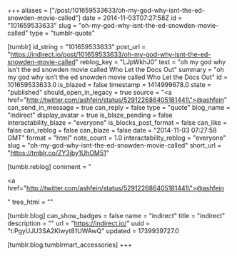 +++
aliases = ["/post/101659533633/oh-my-god-why-isnt-the-ed-snowden-movie-called"]
date = 2014-11-03T07:27:58Z
id = "101659533633"
slug = "oh-my-god-why-isnt-the-ed-snowden-movie-called"
type = "tumblr-quote"

[tumblr]
id_string = "101659533633"
post_url = "https://indirect.io/post/101659533633/oh-my-god-why-isnt-the-ed-snowden-movie-called"
reblog_key = "LJpWkhJ0"
text = "oh my god why isn’t the ed snowden movie called Who Let the Docs Out"
summary = "oh my god why isn’t the ed snowden movie called Who Let the Docs Out"
id = 101659533633.0
is_blazed = false
timestamp = 1414999678.0
state = "published"
should_open_in_legacy = true
source = "<a href=\"http://twitter.com/ashfein/status/529122686405181441\">@ashfein</a>"
can_send_in_message = true
can_reply = false
type = "quote"
blog_name = "indirect"
display_avatar = true
is_blaze_pending = false
interactability_blaze = "everyone"
is_blocks_post_format = false
can_like = false
can_reblog = false
can_blaze = false
date = "2014-11-03 07:27:58 GMT"
format = "html"
note_count = 1.0
interactability_reblog = "everyone"
slug = "oh-my-god-why-isnt-the-ed-snowden-movie-called"
short_url = "https://tmblr.co/ZY3jby1UhOM51"

[tumblr.reblog]
comment = "<p><a href=\"http://twitter.com/ashfein/status/529122686405181441\">@ashfein</a></p>"
tree_html = ""

[tumblr.blog]
can_show_badges = false
name = "indirect"
title = "indirect"
description = ""
url = "https://indirect.io/"
uuid = "t:PgyUJU3SA2Klwyt81UWAwQ"
updated = 1739939727.0

[tumblr.blog.tumblrmart_accessories]
+++
